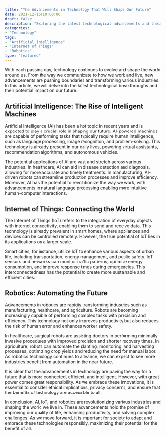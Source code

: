 ```yaml
---
title: "The Advancements in Technology That Will Shape Our Future"
date: 2021-12-15T10:00:00
draft: false
description: "Exploring the latest technological advancements and their potential impact on our future."
categories:
- "Technology"
tags:
- "Artificial Intelligence"
- "Internet of Things"
- "Robotics"
type: "featured"
---
```


With each passing day, technology continues to evolve and shape the world around us. From the way we communicate to how we work and live, new advancements are pushing boundaries and transforming various industries. In this article, we will delve into the latest technological breakthroughs and their potential impact on our future.

## Artificial Intelligence: The Rise of Intelligent Machines

Artificial Intelligence (AI) has been a hot topic in recent years and is expected to play a crucial role in shaping our future. AI-powered machines are capable of performing tasks that typically require human intelligence, such as language processing, image recognition, and problem-solving. This technology is already present in our daily lives, powering virtual assistants, recommendation algorithms, and autonomous vehicles.

The potential applications of AI are vast and stretch across various industries. In healthcare, AI can aid in disease detection and diagnosis, allowing for more accurate and timely treatments. In manufacturing, AI-driven robots can streamline production processes and improve efficiency. Moreover, AI has the potential to revolutionize the way we work, with advancements in natural language processing enabling more intuitive human-computer interactions.

## Internet of Things: Connecting the World

The Internet of Things (IoT) refers to the integration of everyday objects with internet connectivity, enabling them to send and receive data. This technology is already prevalent in smart homes, where appliances and devices can be controlled remotely. However, the true potential of IoT lies in its applications on a larger scale.

Smart cities, for instance, utilize IoT to enhance various aspects of urban life, including transportation, energy management, and public safety. IoT sensors and networks can monitor traffic patterns, optimize energy consumption, and improve response times during emergencies. This interconnectedness has the potential to create more sustainable and efficient cities.

## Robotics: Automating the Future

Advancements in robotics are rapidly transforming industries such as manufacturing, healthcare, and agriculture. Robots are becoming increasingly capable of performing complex tasks with precision and efficiency. This technology not only improves productivity but also reduces the risk of human error and enhances worker safety.

In healthcare, surgical robots are assisting doctors in performing minimally invasive procedures with improved precision and shorter recovery times. In agriculture, robots can automate the planting, monitoring, and harvesting processes, optimizing crop yields and reducing the need for manual labor. As robotics technology continues to advance, we can expect to see more industries benefit from automation in the near future.

It is clear that the advancements in technology are paving the way for a future that is more connected, efficient, and intelligent. However, with great power comes great responsibility. As we embrace these innovations, it is essential to consider ethical implications, privacy concerns, and ensure that the benefits of technology are accessible to all.

In conclusion, AI, IoT, and robotics are revolutionizing various industries and shaping the world we live in. These advancements hold the promise of improving our quality of life, enhancing productivity, and solving complex challenges. As we move forward, it is important for society to adapt and embrace these technologies responsibly, maximizing their potential for the benefit of all.
